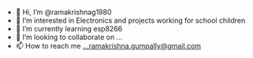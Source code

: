 - 👋 Hi, I’m @ramakrishnag1980
- 👀 I’m interested in Electronics and projects working for school children
- 🌱 I’m currently learning esp8266 
- 💞️ I’m looking to collaborate on ...
- 📫 How to reach me ...ramakrishna.gumpally@gmail.com

<!---
ramakrishnag1980/ramakrishnag1980 is a ✨ special ✨ repository because its `README.md` (this file) appears on your GitHub profile.
You can click the Preview link to take a look at your changes.
--->
